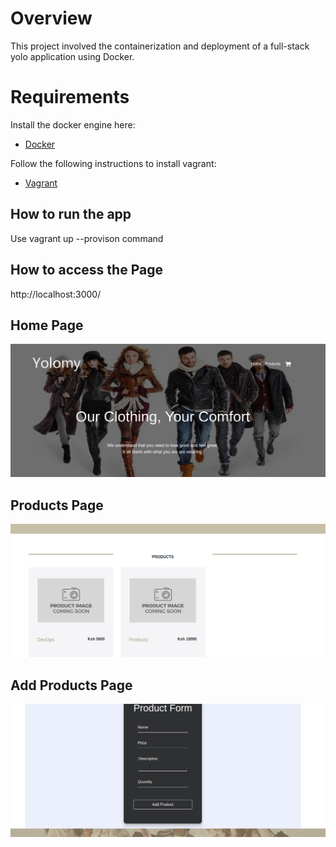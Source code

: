 # Overview
This project involved the containerization and deployment of a full-stack yolo application using Docker.


# Requirements
Install the docker engine here:
- [Docker](https://docs.docker.com/engine/install/) 

Follow the following instructions to install vagrant:
- [Vagrant](https://cloudspinx.com/installation-of-vagrant-on-ubuntu/) 

## How to run the app
Use vagrant up --provison command

## How to access the Page

http://localhost:3000/

## Home Page

![Alt text](home_page.png)

## Products Page

![Alt text](products.png)

## Add Products Page

![Alt text](add_product_form.png)